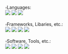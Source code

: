 
<p>
  <a>
    ▫️Languages: <br/>
    <img src="https://img.shields.io/badge/C%23-239120?style=for-the-badge&logo=csharp&logoColor=white" />
    <img src="https://img.shields.io/badge/C%2B%2B-4298B8?style=for-the-badge&logo=c%2B%2B&logoColor=white" /> 
    <img src="https://img.shields.io/badge/C-00599C?style=for-the-badge&logo=c&logoColor=white" /> 
    <br/> <br/>
    ▫️Frameworks, Libaries, etc.: <br/>
    <img src="https://img.shields.io/badge/.NET-512BD4?style=for-the-badge&logo=dotnet&logoColor=white" />
    <img src="https://img.shields.io/badge/SDL-FFFFFF?style=for-the-badge&logoColor=black" />
    <img src="https://img.shields.io/badge/Unity-100000?style=for-the-badge&logo=unity&logoColor=white" />
    <img src="https://img.shields.io/badge/OpenGL-FFFFFF?style=for-the-badge&logo=opengl" /> <br/> <br/>
    ▫️Software, Tools, etc.: <br/>
    <img src="https://img.shields.io/badge/Visual_Studio-5C2D91?style=for-the-badge&logo=visual%20studio&logoColor=white" />
    <img src="https://img.shields.io/badge/Photoshop-31A8FF?style=for-the-badge&logo=Adobe%20Photoshop&logoColor=black" />
    <img src="https://img.shields.io/badge/Substance-1e3101?style=for-the-badge&logoColor=white" />
    <img src="https://img.shields.io/badge/blender-%23F5792A.svg?style=for-the-badge&logo=blender&logoColor=white" /> <br/> <br/>
    
  </a>
</p>
